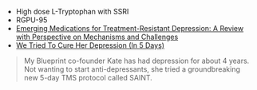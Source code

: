 - High dose L-Tryptophan with SSRI
- RGPU-95
- [Emerging Medications for Treatment-Resistant Depression: A Review with Perspective on Mechanisms and Challenges](https://pmc.ncbi.nlm.nih.gov/articles/PMC11853532/)
- [We Tried To Cure Her Depression (In 5 Days)](https://www.youtube.com/watch?v=FWF_aWdTWAs)
> My Blueprint co-founder Kate has had depression for about 4 years. Not wanting to start anti-depressants, she tried a groundbreaking new 5-day TMS protocol called SAINT.